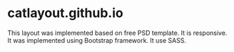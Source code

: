# catlayout.github.io

This layout was implemented based on free PSD template.
It is responsive.
It was implemented using Bootstrap framework.
It use SASS.
